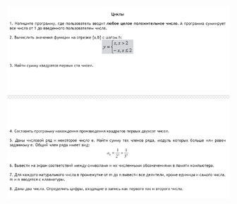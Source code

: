 ![Циклы](https://github.com/9bagel/epam_training/blob/master/src/com/epam/basics_of_software_code_development/loop/README.jpg)
